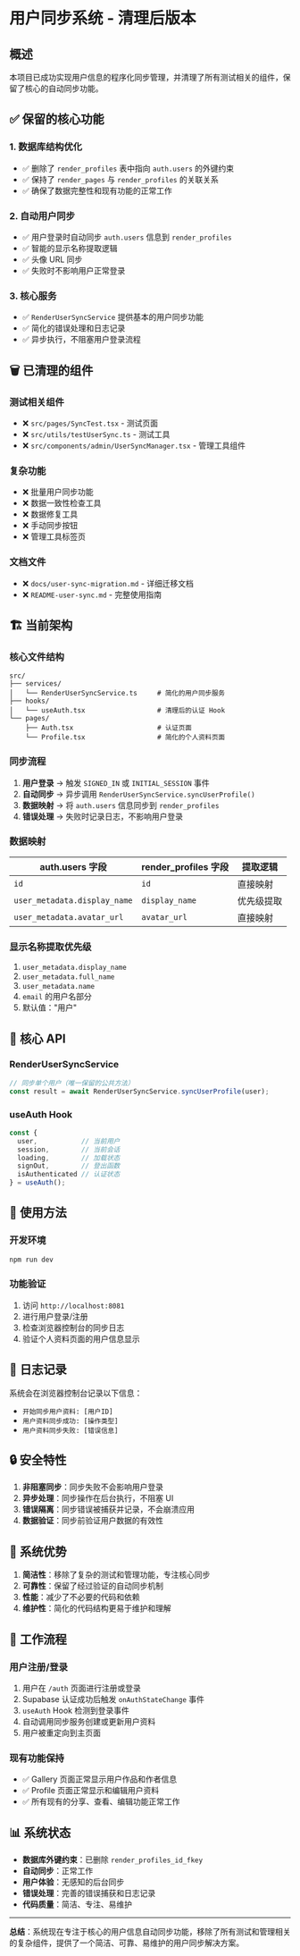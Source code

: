 # 用户同步系统 - 清理后版本

## 概述

本项目已成功实现用户信息的程序化同步管理，并清理了所有测试相关的组件，保留了核心的自动同步功能。

## ✅ 保留的核心功能

### 1. 数据库结构优化
- ✅ 删除了 `render_profiles` 表中指向 `auth.users` 的外键约束
- ✅ 保持了 `render_pages` 与 `render_profiles` 的关联关系
- ✅ 确保了数据完整性和现有功能的正常工作

### 2. 自动用户同步
- ✅ 用户登录时自动同步 `auth.users` 信息到 `render_profiles`
- ✅ 智能的显示名称提取逻辑
- ✅ 头像 URL 同步
- ✅ 失败时不影响用户正常登录

### 3. 核心服务
- ✅ `RenderUserSyncService` 提供基本的用户同步功能
- ✅ 简化的错误处理和日志记录
- ✅ 异步执行，不阻塞用户登录流程

## 🗑️ 已清理的组件

### 测试相关组件
- ❌ `src/pages/SyncTest.tsx` - 测试页面
- ❌ `src/utils/testUserSync.ts` - 测试工具
- ❌ `src/components/admin/UserSyncManager.tsx` - 管理工具组件

### 复杂功能
- ❌ 批量用户同步功能
- ❌ 数据一致性检查工具
- ❌ 数据修复工具
- ❌ 手动同步按钮
- ❌ 管理工具标签页

### 文档文件
- ❌ `docs/user-sync-migration.md` - 详细迁移文档
- ❌ `README-user-sync.md` - 完整使用指南

## 🏗️ 当前架构

### 核心文件结构
```
src/
├── services/
│   └── RenderUserSyncService.ts     # 简化的用户同步服务
├── hooks/
│   └── useAuth.tsx                  # 清理后的认证 Hook
└── pages/
    ├── Auth.tsx                     # 认证页面
    └── Profile.tsx                  # 简化的个人资料页面
```

### 同步流程
1. **用户登录** → 触发 `SIGNED_IN` 或 `INITIAL_SESSION` 事件
2. **自动同步** → 异步调用 `RenderUserSyncService.syncUserProfile()`
3. **数据映射** → 将 `auth.users` 信息同步到 `render_profiles`
4. **错误处理** → 失败时记录日志，不影响用户登录

### 数据映射
| auth.users 字段 | render_profiles 字段 | 提取逻辑 |
|----------------|---------------------|----------|
| `id` | `id` | 直接映射 |
| `user_metadata.display_name` | `display_name` | 优先级提取 |
| `user_metadata.avatar_url` | `avatar_url` | 直接映射 |

### 显示名称提取优先级
1. `user_metadata.display_name`
2. `user_metadata.full_name`
3. `user_metadata.name`
4. `email` 的用户名部分
5. 默认值："用户"

## 🔧 核心 API

### RenderUserSyncService
```typescript
// 同步单个用户（唯一保留的公共方法）
const result = await RenderUserSyncService.syncUserProfile(user);
```

### useAuth Hook
```typescript
const { 
  user,           // 当前用户
  session,        // 当前会话
  loading,        // 加载状态
  signOut,        // 登出函数
  isAuthenticated // 认证状态
} = useAuth();
```

## 🚀 使用方法

### 开发环境
```bash
npm run dev
```

### 功能验证
1. 访问 `http://localhost:8081`
2. 进行用户登录/注册
3. 检查浏览器控制台的同步日志
4. 验证个人资料页面的用户信息显示

## 📝 日志记录

系统会在浏览器控制台记录以下信息：
- `开始同步用户资料: [用户ID]`
- `用户资料同步成功: [操作类型]`
- `用户资料同步失败: [错误信息]`

## 🔒 安全特性

1. **非阻塞同步**：同步失败不会影响用户登录
2. **异步处理**：同步操作在后台执行，不阻塞 UI
3. **错误隔离**：同步错误被捕获并记录，不会崩溃应用
4. **数据验证**：同步前验证用户数据的有效性

## 🎯 系统优势

1. **简洁性**：移除了复杂的测试和管理功能，专注核心同步
2. **可靠性**：保留了经过验证的自动同步机制
3. **性能**：减少了不必要的代码和依赖
4. **维护性**：简化的代码结构更易于维护和理解

## 🔄 工作流程

### 用户注册/登录
1. 用户在 `/auth` 页面进行注册或登录
2. Supabase 认证成功后触发 `onAuthStateChange` 事件
3. `useAuth` Hook 检测到登录事件
4. 自动调用同步服务创建或更新用户资料
5. 用户被重定向到主页面

### 现有功能保持
- ✅ Gallery 页面正常显示用户作品和作者信息
- ✅ Profile 页面正常显示和编辑用户资料
- ✅ 所有现有的分享、查看、编辑功能正常工作

## 📊 系统状态

- **数据库外键约束**：已删除 `render_profiles_id_fkey`
- **自动同步**：正常工作
- **用户体验**：无感知的后台同步
- **错误处理**：完善的错误捕获和日志记录
- **代码质量**：简洁、专注、易维护

---

**总结**：系统现在专注于核心的用户信息自动同步功能，移除了所有测试和管理相关的复杂组件，提供了一个简洁、可靠、易维护的用户同步解决方案。
